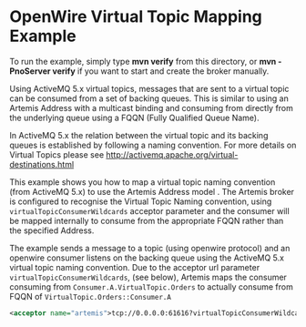 # OpenWire Virtual Topic Mapping Example

To run the example, simply type **mvn verify** from this directory, or **mvn -PnoServer verify** if you want to start
and create the broker manually.

Using ActiveMQ 5.x virtual topics, messages that are sent to a virtual topic can be consumed from a set of backing queues.
This is similar to using an Artemis Address with a multicast binding and consuming from directly from the underlying
queue using a FQQN (Fully Qualified Queue Name).

In ActiveMQ 5.x the relation between the virtual topic and its backing queues is established by following a naming convention.
For more details on Virtual Topics please see http://activemq.apache.org/virtual-destinations.html

This example shows you how to map a virtual topic naming convention (from ActiveMQ 5.x) to use the Artemis Address model .
The Artemis broker is configured to recognise the Virtual Topic Naming convention, using `virtualTopicConsumerWildcards`
acceptor parameter and the consumer will be mapped internally to consume from the appropriate FQQN rather than the specified
Address.

The example sends a message to a topic (using openwire protocol) and an openwire consumer listens on the backing queue
using the ActiveMQ 5.x virtual topic naming convention. Due to the acceptor url parameter `virtualTopicConsumerWildcards`,
(see below), Artemis maps the consumer consuming from `Consumer.A.VirtualTopic.Orders` to actually consume from
FQQN of `VirtualTopic.Orders::Consumer.A`


```xml
<acceptor name="artemis">tcp://0.0.0.0:61616?virtualTopicConsumerWildcards=Consumer.*.%3E%3B2</acceptor>
```

